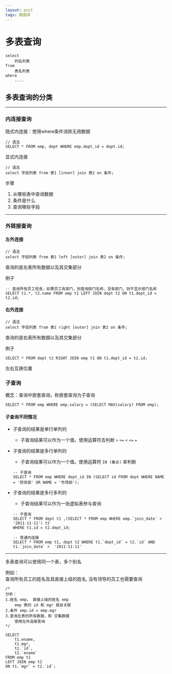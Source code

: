 ```yaml
---
layout: post
tags: 数据库
---
```


# 多表查询

```
select
	列名列表
from
	表名列表
where
	....
```	

## 多表查询的分类

---

### 内连接查询

隐式内连接：使用where条件消除无用数据
```
// 语法
SELECT * FROM emp, dept WHERE emp.dept_id = dept.id;
```

显式内连接
```
// 语法
select 字段列表 from 表1 [inner] join 表2 on 条件;
```

步骤
1. 从哪些表中查询数据
2. 条件是什么
3. 查询哪些字段

---

### 外链接查询

#### 左外连接
```
// 语法
select 字段列表 from 表1 left [outer] join 表2 on 条件;
```

查询的是左表所有数据以及其交集部分

例子
```
-- 查询所有员工信息，如果员工有部门，则查询部门名称，没有部门，则不显示部门名称
SELECT t1.*, t2.name FROM emp t1 LEFT JOIN dept t2 ON t1.dept_id = t2.id;
```

#### 右外连接
```
// 语法
select 字段列表 from 表1 right [outer] join 表2 on 条件;
```

查询的是右表所有数据以及其交集部分

例子
```
SELECT * FROM dept t2 RIGHT JOIN emp t1 ON t1.dept_id = t2.id;
```

左右互换位置


### 子查询

概念：查询中嵌套查询，称嵌套查询为子查询
```
SELECT * FROM emp WHERE emp.salary = (SELECT MAX(salary) FROM emp);
```

#### 子查询不同情况

- 子查询的结果是单行单列的
  - 子查询结果可以作为一个值。使用运算符去判断 `>` `>=` `<` `<=` `=`

- 子查询的结果是多行单列的
  - 子查询结果可以作为一个值。使用运算符 `IN (集合)` 来判断
  ```
  -- 子查询
  SELECT * FROM emp WHERE dept_id IN (SELECT id FROM dept WHERE NAME = '财务部' OR NAME = '市场部');
  ```

- 子查询的结果是多行多列的
  - 子查询结果可以作为一张虚拟表参与查询
  ```
  -- 子查询
  SELECT * FROM dept t1 ,(SELECT * FROM emp WHERE emp.`join_date` > '2011-11-11') t2
  WHERE t1.id = t2.dept_id;
  
  -- 普通内连接
  SELECT * FROM emp t1, dept t2 WHERE t1.`dept_id` = t2.`id` AND t1.`join_date` >  '2011-11-11'
  ```

---

多表查询可以使用同一个表，多个别名

例如：  
查询所有员工的姓名及其直接上级的姓名, 没有领导的员工也需要查询

```
/*
分析：
1.姓名 emp， 直接上级的姓名 emp
	emp 表的 id 和 mgr 是自关联
2.条件 emp.id = emp.mgr
3.查询左表的所有数据，和 交集数据
	使用左外连接查询
*/

SELECT 
	t1.ename,
	t1.mgr,
	t2.`id`,
	t2.`ename`
FROM emp t1
LEFT JOIN emp t2
ON t1.`mgr` = t2.`id`;
```
